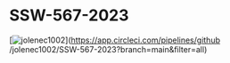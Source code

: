 # SSW-567-2023

[![jolenec1002](https://circleci.com/gh/jolenec1002/SSW-567-2023.svg?style=svg)](https://app.circleci.com/pipelines/github
/jolenec1002/SSW-567-2023?branch=main&filter=all)